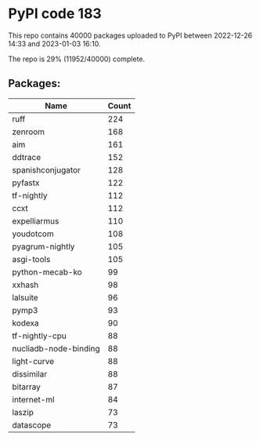 # PyPI code 183

This repo contains 40000 packages uploaded to PyPI between 
2022-12-26 14:33 and 2023-01-03 16:10.

The repo is 29% (11952/40000) complete.

## Packages:

| Name  | Count |
| ----- | ----- |
| ruff | 224 |
| zenroom | 168 |
| aim | 161 |
| ddtrace | 152 |
| spanishconjugator | 128 |
| pyfastx | 122 |
| tf-nightly | 112 |
| ccxt | 112 |
| expelliarmus | 110 |
| youdotcom | 108 |
| pyagrum-nightly | 105 |
| asgi-tools | 105 |
| python-mecab-ko | 99 |
| xxhash | 98 |
| lalsuite | 96 |
| pymp3 | 93 |
| kodexa | 90 |
| tf-nightly-cpu | 88 |
| nucliadb-node-binding | 88 |
| light-curve | 88 |
| dissimilar | 88 |
| bitarray | 87 |
| internet-ml | 84 |
| laszip | 73 |
| datascope | 73 |


